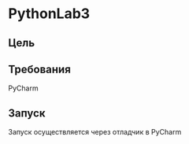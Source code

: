 # PythonLab3

## Цель


## Требования
PyCharm

## Запуск
Запуск осуществляется через отладчик в PyCharm
